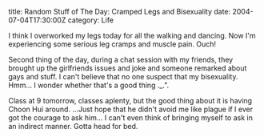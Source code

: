 title: Random Stuff of The Day: Cramped Legs and Bisexuality
date: 2004-07-04T17:30:00Z
category: Life

I think I overworked my legs today for all the walking and dancing. Now I'm experiencing some serious leg cramps and muscle pain. Ouch!

Second thing of the day, during a chat session with my friends, they brought up the girlfriends issues and joke and someone remarked about gays and stuff. I can't believe that no one suspect that my bisexuality. Hmm… I wonder whether that's a good thing .\_.".

Class at 9 tomorrow, classes aplenty, but the good thing about it is having Choon Hui around. …Just hope that he didn't avoid me like plague if I ever got the courage to ask him… I can't even think of bringing myself to ask in an indirect manner. Gotta head for bed.
